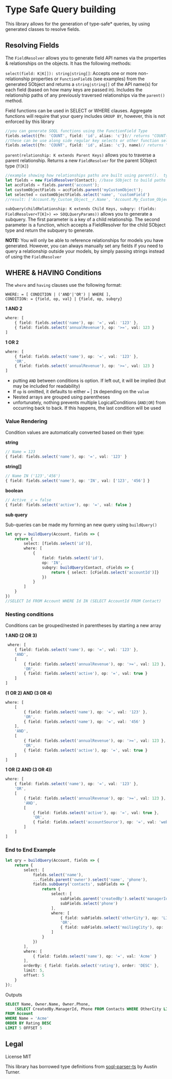 
# Type Safe Query building

This library allows for the generation of type-safe* queries, by using generated classes to resolve fields.

## Resolving Fields

The `FieldResolver` allows you to generate field API names via the properties & relationships on the objects.
It has the following methods:

`select(field: K|K[]): string|string[]`: Accepts one or more non-relationship properties or `FunctionField`s (see examples) from the generated SObject and returns a `string|string[]` of the API name(s) for each field (based on how many keys are passed in).  Includes the relationship paths of any previously traversed relationships via the `parent()` method.

Field functions can be used in SELECT or WHERE clauses.  Aggregate functions will require that your query includes `GROUP BY`, however, this is not enforced by this library

```typescript
//you can generate SOQL functions using the FunctionField Type
fields.select({fn: 'COUNT', field: 'id', alias: 'c'})// returns "COUNT(Id) c"
//these can be use along side regular key selects or other function selects
fields.select({fn: 'COUNT', field: 'id', alias: 'c'}, name)// returns "['COUNT(Id) c', name]"
```

`parent(relationship: K extends Parent Keys)` allows you to traverse a parent relationship.  Returns a new `FieldResolver` for the parent SObject type (`T[K]`)

```typescript
//example showing how relationships paths are built using parent().  typically these would be chained
let fields = new FieldResolver(Contact); //base SObject to build paths from
let accFields = fields.parent('account');
let customObjectFields = accFields.parent('myCustomObject');
let selected = customObjectFields.select('name', 'customField')
//result: ['Account.My_Custom_Object__r.Name', 'Account.My_Custom_Object__r.Custom_Field__c']
```

`subQuery(childRelationship: K extends Child Keys, subqry: (fields: FieldResolver<T[K]>) => SOQLQueryParams))` allows you to generate a subquery.  The first parameter is a key of a child relationship. The second parameter is a function, which accepts a FieldResolver for the child SObject type and return the subquery to generate.

**NOTE:** You will only be able to reference relationships for models you have generated.  However, you can always manually set any fields if you need to query a relationship outside your models, by simply passing strings instead of using the `FieldResolver`

## WHERE & HAVING Conditions

The `where` and `having` clauses use the following format:

```
WHERE: = [ CONDITION | ('AND'|'OR') | WHERE ],
CONDITION: = {field, op, val} | {field, op, subqry}
```

**1 AND 2**

```typescript
where: [
    { field: fields.select('name'), op: '=', val: '123' },
    { field: fields.select('annualRevenue'), op: '>=', val: 123 }
]
```

**1 OR 2**

```typescript
where: [
    { field: fields.select('name'), op: '=', val: '123' },
    'OR',
    { field: fields.select('annualRevenue'), op: '>=', val: 123 }
]
```

- putting `AND` between conditions is option.  If left out, it will be implied (but may be included for readability)
- If `op` is omitted, it defaults to either `=` | `IN` depending on the `value`
- Nested arrays are grouped using parentheses
- unfortunately, nothing prevents multiple LogicalConditions (`AND|OR`) from occurring back to back.  If this happens, the last condition will be used

### Value Rendering

Condition values are automatically converted based on their type:

**string**

```typescript
// Name = 123
{ field: fields.select('name'), op: '=', val: '123' }
```

**string[]**

```typescript
// Name IN ('123','456')
{ field: fields.select('name'), op: 'IN', val: ['123', '456'] }
```

**boolean**

```typescript
// Active__c = false
{ field: fields.select('active'), op: '=', val: false }
```

**sub query**

Sub-queries can be made my forming an new query using `buildQuery()`

```typescript
let qry = buildQuery(Account, fields => {
    return {
        select: [fields.select('id')],
        where: [
            {
                field: fields.select('id'),
                op: 'IN',
                subqry: buildQuery(Contact, cFields => {
                    return { select: [cFields.select('accountId')]}
                })
            }
        ]
    }
})
//SELECT Id FROM Account WHERE Id IN (SELECT AccountId FROM Contact)
```

### Nesting conditions

Conditions can be grouped/nested in parentheses by starting a new array



**1 AND (2 OR 3)**

```typescript
 where: [
    { field: fields.select('name'), op: '=', val: '123' },
    'AND',
    [
        { field: fields.select('annualRevenue'), op: '>=', val: 123 },
        'OR',
        { field: fields.select('active'), op: '=', val: true }
    ]
]
```

**(1 OR 2) AND (3 OR 4)**

```typescript
where: [
    [
        { field: fields.select('name'), op: '=', val: '123' },
        'OR',
        { field: fields.select('name'), op: '=', val: '456' }
    ],
    'AND',
    [
        { field: fields.select('annualRevenue'), op: '>=', val: 123 },
        'OR',
        { field: fields.select('active'), op: '=', val: true }
    ]
]
```

**1 OR (2 AND (3 OR 4))**

```typescript
where: [
    { field: fields.select('name'), op: '=', val: '123' },
    'OR',
    [
        { field: fields.select('annualRevenue'), op: '>=', val: 123 },
        'AND',
        [
            { field: fields.select('active'), op: '=', val: true },
            'OR',
            { field: fields.select('accountSource'), op: '=', val: 'web' }
        ]
    ]
]
```

### End to End Example


```typescript
let qry = buildQuery(Account, fields => {
    return {
        select: [
            fields.select('name'),
            ...fields.parent('owner').select('name', 'phone'),
            fields.subQuery('contacts', subFields => {
                return {
                    select: [
                        subFields.parent('createdBy').select('managerId'),
                        subFields.select('phone')
                    ],
                    where: [
                        { field: subFields.select('otherCity'), op: 'LIKE', val: '%YORK' },
                        'OR',
                        { field: subFields.select('mailingCity'), op: 'LIKE', val: '%YORK' }
                    ]
                }
            })
        ],
        where: [
            { field: fields.select('name'), op: '=', val: 'Acme' }
        ],
        orderBy: { field: fields.select('rating'), order: 'DESC' },
        limit: 5,
        offset: 5
    }
});
```

Outputs

```sql
SELECT Name, Owner.Name, Owner.Phone,
    (SELECT CreatedBy.ManagerId, Phone FROM Contacts WHERE OtherCity LIKE '%YORK' OR MailingCity LIKE '%YORK'
FROM Account
WHERE Name = 'Acme'
ORDER BY Rating DESC
LIMIT 5 OFFSET 5
```

## Legal

License MIT

This library has borrowed type definitions from [soql-parser-ts](https://github.com/paustint/soql-parser-js) by Austin Turner.